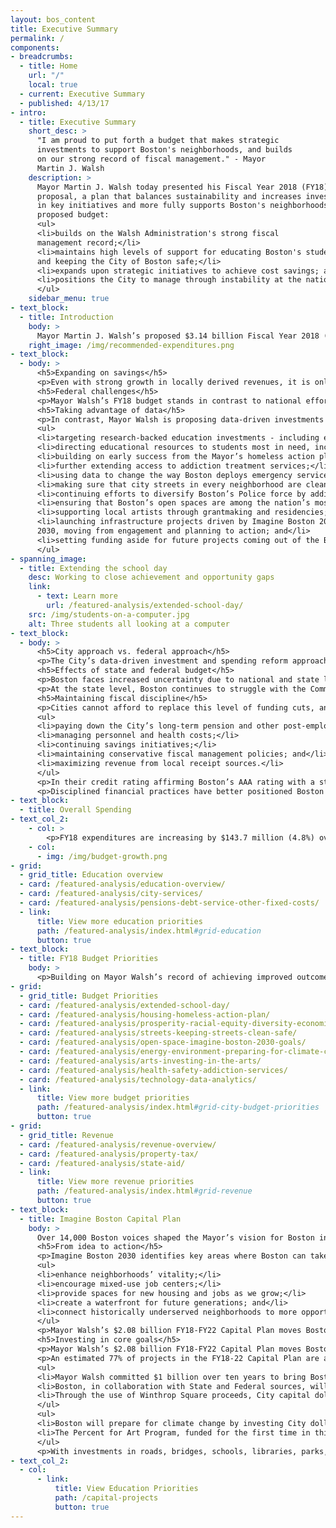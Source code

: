 ```yaml
---
layout: bos_content
title: Executive Summary
permalink: /
components:
- breadcrumbs:
  - title: Home
    url: "/"
    local: true
  - current: Executive Summary
  - published: 4/13/17
- intro:
  - title: Executive Summary
    short_desc: >
      "I am proud to put forth a budget that makes strategic 
      investments to support Boston's neighborhoods, and builds 
      on our strong record of fiscal management." - Mayor 
      Martin J. Walsh
    description: >
      Mayor Martin J. Walsh today presented his Fiscal Year 2018 (FY18) budget 
      proposal, a plan that balances sustainability and increases investments 
      in key initiatives and more fully supports Boston's neighborhoods. The 
      proposed budget:
      <ul>
      <li>builds on the Walsh Administration's strong fiscal 
      management record;</li>
      <li>maintains high levels of support for educating Boston's students 
      and keeping the City of Boston safe;</li>
      <li>expands upon strategic initiatives to achieve cost savings; and</li>
      <li>positions the City to manage through instability at the national level.</li>
      </ul>
    sidebar_menu: true
- text_block:
  - title: Introduction
    body: >
      Mayor Martin J. Walsh’s proposed $3.14 billion Fiscal Year 2018 (FY18) budget balances sustainability, increased investment, and fiscal responsibility. Continuing trends seen in recent years, the Mayor’s proposed FY18 budget relies on growth in property tax and other local receipt revenue, but requires control of growth in departmental spending to offset weak state aid revenue and high fixed cost growth. Budgetary growth is maintained at a responsible level given the need to maintain flexibility in the face of continuing uncertainty at other levels of government. Despite these challenges, the budget makes strong statements about the City’s priorities, as is reflected in the proposed investments.
    right_image: /img/recommended-expenditures.png
- text_block:
  - body: >
      <h5>Expanding on savings</h5>
      <p>Even with strong growth in locally derived revenues, it is only through continued tightening within City departments that the City will be able to afford new and expanded investments after reserving for costs associated with collective bargaining, being assessed for its increasing charter school costs, funding its pension obligations, and paying its debt service. <blockquote>The FY18 proposal builds off of past budgets by expanding savings initiatives, and allows for dollars to be used in high impact areas.</blockquote></p>
      <h5>Federal challenges</h5>
      <p>Mayor Walsh’s FY18 budget stands in contrast to national efforts to dismantle the urban safety net, as seen in the proposed Federal budget. The President has proposed to eliminate critical federal programs that support the production of affordable housing, revitalize Boston’s Main Streets, make heating bills affordable to 20,000 Boston residents, and provide Boston students with valuable after-school programs.</p>
      <h5>Taking advantage of data</h5>
      <p>In contrast, Mayor Walsh is proposing data-driven investments that meet the core needs of Bostonians, including:</p>
      <ul>
      <li>targeting research-backed education investments - including extending the school day for 15,000 students - to close achievement and opportunity gaps;</li>
      <li>directing educational resources to students most in need, including 3,000 BPS students experiencing homelessness;</li>
      <li>building on early success from the Mayor’s homeless action plan implementation;</li>
      <li>further extending access to addiction treatment services;</li>
      <li>using data to change the way Boston deploys emergency services to Boston Common and Recovery Road;</li>
      <li>making sure that city streets in every neighborhood are clean and safe with revitalized lane markings and crosswalks;</li>
      <li>continuing efforts to diversify Boston’s Police force by adding police cadets;</li>
      <li>ensuring that Boston’s open spaces are among the nation’s most equitable and accessible;</li>
      <li>supporting local artists through grantmaking and residencies;</li>
      <li>launching infrastructure projects driven by Imagine Boston 2030 and Go Boston 
      2030, moving from engagement and planning to action; and</li>
      <li>setting funding aside for future projects coming out of the BuildBPS engagement process and partnerships with the Massachusetts School Building Authority (MSBA).</li>
      </ul>
- spanning_image:
  - title: Extending the school day
    desc: Working to close achievement and opportunity gaps
    link:
      - text: Learn more
        url: /featured-analysis/extended-school-day/
    src: /img/students-on-a-computer.jpg
    alt: Three students all looking at a computer
- text_block:
  - body: >
      <h5>City approach vs. federal approach</h5>
      <p>The City’s data-driven investment and spending reform approach to budgeting illustrates an alternative to the type of budget being contemplated at the Federal level. The City’s spending approach continues to emphasize the preservation and expansion of offerings to our most vulnerable residents, made possible by the implementation of strategic reforms. <blockquote>In this budget, the City is avoiding $60 million in costs through reforms implemented since Mayor Walsh’s first budget.</blockquote> These strategic savings initiatives allow Boston to meet its fixed cost obligations and make targeted investments in a thriving, healthy, and innovative city. Conversely, the President’s proposed budget would eliminate valuable programs aiding some of our most vulnerable residents.</p>
      <h5>Effects of state and federal budget</h5>
      <p>Boston faces increased uncertainty due to national and state level challenges. In addition to federal budget proposals to eliminate over $24 million in Community Development Block Grant funds flowing through the City of Boston, the President has signed an executive order aimed at cutting funding for “Sanctuary Cities,” and has supported health care legislation that would have created over a $1 billion hole in the Commonwealth of Massachusetts’ budget. Further federal divestment from its Public Housing Authority is also possible, and reduced federal education grants to serve students in poverty have been proposed.</p>
      <p>At the state level, Boston continues to struggle with the Commonwealth’s underfunding of the Charter School Tuition Reimbursement, from which the City is projected to lose $25 million in FY18 alone.</p>
      <h5>Maintaining fiscal discipline</h5>
      <p>Cities cannot afford to replace this level of funding cuts, and Massachusetts communities, with revenue tightly constrained by state law, will be particularly challenged in the event of federal or state divestment. This instability from the federal and state level requires increased stability and strong fiscal management at the City level. Mayor Walsh’s FY18 budget continues the fiscal discipline that was recently praised by rating agencies by:</p>
      <ul>
      <li>paying down the City’s long-term pension and other post-employment benefits obligations;</li>
      <li>managing personnel and health costs;</li>
      <li>continuing savings initiatives;</li>
      <li>maintaining conservative fiscal management policies; and</li>
      <li>maximizing revenue from local receipt sources.</li>
      </ul>
      <p>In their credit rating affirming Boston’s AAA rating with a stable outlook, Moody’s wrote: <blockquote>"The AAA rating reflects the city's strong fiscal management and stable financial position."</blockquote></p>
      <p>Disciplined financial practices have better positioned Boston to manage through changes in state and federal policy and funding levels.</p>
- text_block: 
  - title: Overall Spending
- text_col_2:
    - col: >
        <p>FY18 expenditures are increasing by $143.7 million (4.8%) over FY17 budgeted expenditures. This reflects 4% appropriation growth and 8% fixed cost growth. Of that growth, 40% is dedicated to education 38% will go to all other City Services (such as Police, Fire, and Public Works) and the Public Health Commission, and the remaining 22% of growth will be consumed by pension, debt service and other fixed cost expenditures.</p>
    - col:
      - img: /img/budget-growth.png
- grid:
  - grid_title: Education overview
  - card: /featured-analysis/education-overview/
  - card: /featured-analysis/city-services/
  - card: /featured-analysis/pensions-debt-service-other-fixed-costs/
  - link:
      title: View more education priorities
      path: /featured-analysis/index.html#grid-education
      button: true
- text_block:
  - title: FY18 Budget Priorities
    body: >
      <p>Building on Mayor Walsh’s record of achieving improved outcomes across the City’s services - from education to housing, basic city services to the arts - the Mayor is proposing data-driven investments that are aimed at creating a <strong>thriving, healthy and innovative city</strong>. Operating budget investments are made possible due to the smart savings initiatives the City has pursued over the past four years. Through the Imagine Boston Capital Plan, the Mayor is making new capital investments in Boston’s schools, roads, bridges, parks, libraries, community centers, fire stations and other community assets to build the City that Bostonians imagined.</p>
- grid:
  - grid_title: Budget Priorities
  - card: /featured-analysis/extended-school-day/
  - card: /featured-analysis/housing-homeless-action-plan/
  - card: /featured-analysis/prosperity-racial-equity-diversity-economic-mobility/
  - card: /featured-analysis/streets-keeping-streets-clean-safe/
  - card: /featured-analysis/open-space-imagine-boston-2030-goals/
  - card: /featured-analysis/energy-environment-preparing-for-climate-change/
  - card: /featured-analysis/arts-investing-in-the-arts/
  - card: /featured-analysis/health-safety-addiction-services/
  - card: /featured-analysis/technology-data-analytics/
  - link:
      title: View more budget priorities
      path: /featured-analysis/index.html#grid-city-budget-priorities
      button: true
- grid:
  - grid_title: Revenue
  - card: /featured-analysis/revenue-overview/
  - card: /featured-analysis/property-tax/
  - card: /featured-analysis/state-aid/
  - link:
      title: View more revenue priorities
      path: /featured-analysis/index.html#grid-revenue
      button: true
- text_block:
  - title: Imagine Boston Capital Plan
    body: >
      Over 14,000 Boston voices shaped the Mayor’s vision for Boston in 2030. They envisioned a city that will expand opportunity for all, support a dynamic economy, enhance quality of life, and prepare for climate change.
      <h5>From idea to action</h5>
      <p>Imagine Boston 2030 identifies key areas where Boston can take action to:</p>
      <ul>
      <li>enhance neighborhoods’ vitality;</li>
      <li>encourage mixed-use job centers;</li>
      <li>provide spaces for new housing and jobs as we grow;</li>
      <li>create a waterfront for future generations; and</li>
      <li>connect historically underserved neighborhoods to more opportunities.</li>
      </ul>
      <p>Mayor Walsh’s $2.08 billion FY18-FY22 Capital Plan moves Boston residents’ priorities from idea to action, and invests in creating the city Bostonians imagine for the future. Under the Imagine Boston 2030 umbrella, the City is investing deeply in the core goals of BuildBPS, Go Boston 2030, Boston Creates, and Climate Ready Boston.</p>
      <h5>Investing in core goals</h5>
      <p>Mayor Walsh’s $2.08 billion FY18-FY22 Capital Plan moves Boston residents’ priorities from idea to action, and invests in creating the city Bostonians imagine for the future. Under the Imagine Boston 2030 umbrella, the City is investing deeply in the core goals of BuildBPS, Go Boston 2030, Boston Creates, and Climate Ready Boston.</p>
      <p>An estimated 77% of projects in the FY18-22 Capital Plan are aligned with the City’s planning efforts:</p>
      <ul>
      <li>Mayor Walsh committed $1 billion over ten years to bring Boston's school buildings into the 21st Century, and this Capital Plan launches that investment with funding for 21st Century Classrooms, MSBA Accelerated Repair Program partnerships, completion of projects in the pipeline, and reserves for future projects coming out of BuildBPS community engagement.</li>
      <li>Boston, in collaboration with State and Federal sources, will invest $709 million over the next five years in implementing the core initiatives outlined in Go Boston 2030: streets that are safer for all users of our roads and sidewalks, particularly pedestrians and cyclists; travel that is more reliable and predictable; and quality transportation choices that improve access to interconnect our neighborhoods for all modes of travel. </li>
      <li>Through the use of Winthrop Square proceeds, City capital dollars, and leveraging external funds, Mayor Walsh plans to carry out early actions to implement Imagine Boston 2030’s Open Space goals, including investing in Franklin Park as a keystone park for the city, completing the Emerald Necklace, and restoring Boston Common to its full vibrancy.</li>
      </ul>
      <ul>
      <li>Boston will prepare for climate change by investing City dollars and outside funding to develop more detailed climate plans for Boston neighborhoods, especially those most at risk for coastal flooding, as recommended in Climate Ready Boston.</li>
      <li>The Percent for Art Program, funded for the first time in this Capital Plan, demonstrates the City’s leadership and commitment to sustainable funding for the arts by setting aside one percent of the City’s annual capital borrowing for the commissioning of public art.</li>
      </ul>
      <p>With investments in roads, bridges, schools, libraries, parks, firehouses, and community centers, the Imagine Boston Capital Plan touches each neighborhood and shapes a City that over 14,000 voices told us they want to see.</p>
- text_col_2:
  - col: 
      - link:
          title: View Education Priorities
          path: /capital-projects
          button: true
---
```

